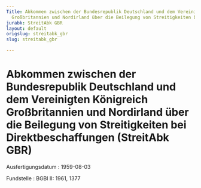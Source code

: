 ```yaml
---
Title: Abkommen zwischen der Bundesrepublik Deutschland und dem Vereinigten Königreich
  Großbritannien und Nordirland über die Beilegung von Streitigkeiten bei Direktbeschaffungen
jurabk: StreitAbk GBR
layout: default
origslug: streitabk_gbr
slug: streitabk_gbr

---
```


# Abkommen zwischen der Bundesrepublik Deutschland und dem Vereinigten Königreich Großbritannien und Nordirland über die Beilegung von Streitigkeiten bei Direktbeschaffungen (StreitAbk GBR)

Ausfertigungsdatum
:   1959-08-03

Fundstelle
:   BGBl II: 1961, 1377

